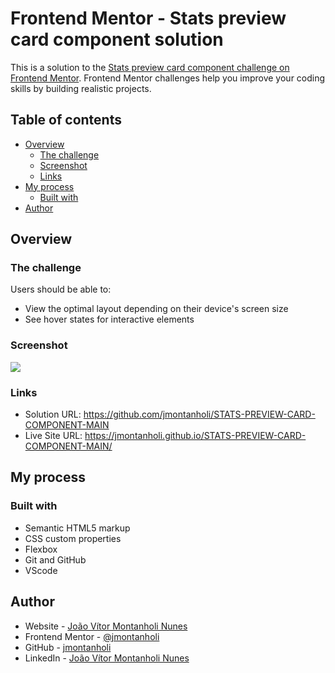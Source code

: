 # Frontend Mentor - Stats preview card component solution

This is a solution to the [Stats preview card component challenge on Frontend Mentor](https://www.frontendmentor.io/challenges/stats-preview-card-component-8JqbgoU62). Frontend Mentor challenges help you improve your coding skills by building realistic projects. 

## Table of contents

- [Overview](#overview)
  - [The challenge](#the-challenge)
  - [Screenshot](#screenshot)
  - [Links](#links)
- [My process](#my-process)
  - [Built with](#built-with)
- [Author](#author)

## Overview

### The challenge

Users should be able to:

- View the optimal layout depending on their device's screen size
- See hover states for interactive elements

### Screenshot

![](./images/projectPrint.png)

### Links

- Solution URL: https://github.com/jmontanholi/STATS-PREVIEW-CARD-COMPONENT-MAIN
- Live Site URL: https://jmontanholi.github.io/STATS-PREVIEW-CARD-COMPONENT-MAIN/

## My process

### Built with

- Semantic HTML5 markup
- CSS custom properties
- Flexbox
- Git and GitHub
- VScode

## Author

- Website - [João Vítor Montanholi Nunes](https://joaomontanholi.netlify.app)
- Frontend Mentor - [@jmontanholi](https://www.frontendmentor.io/profile/jmontanholi)
- GitHub - [jmontanholi](https://github.com/jmontanholi)
- LinkedIn - [João Vítor Montanholi Nunes](https://www.linkedin.com/in/joaovitormontanholi/)
